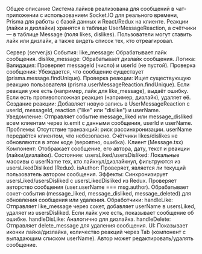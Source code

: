 Общее описание
Система лайков реализована для сообщений в чат-приложении с использованием Socket.IO для реального времени, Prisma для работы с базой данных и React/Redux на клиенте. Реакции (лайки и дизлайки) хранятся в таблице UserMessageReaction, а счётчики — в таблице Message (поля likes, dislikes). Пользователи могут ставить лайк или дизлайк, а также видеть список тех, кто отреагировал.

Сервер (server.js)
События:
like_message: Обрабатывает лайк сообщения.
dislike_message: Обрабатывает дизлайк сообщения.
Логика:
Валидация: Проверяет messageId (число) и userId (не пустой).
Проверка сообщения: Убеждается, что сообщение существует (prisma.message.findUnique).
Проверка реакции: Ищет существующую реакцию пользователя (prisma.userMessageReaction.findUnique).
Если реакция уже есть (например, лайк для like_message), выдаёт ошибку.
Если есть противоположная реакция (например, дизлайк), удаляет её.
Создание реакции: Добавляет новую запись в UserMessageReaction с userId, messageId, reaction ("like" или "dislike") и userName.
Уведомление: Отправляет событие message_liked или message_disliked всем клиентам через io.emit с данными сообщения, userId и userName.
Проблемы:
Отсутствие транзакций: риск рассинхронизации.
userName передаётся клиентом, что небезопасно.
Счётчики likes/dislikes не обновляются в этом коде (вероятно, ошибка).
Клиент (Message.tsx)
Компонент: Отображает сообщение, его автора, дату, текст и реакции (лайки/дизлайки).
Состояние:
usersLiked/usersDisliked: Локальные массивы с userName тех, кто лайкнул/дизлайкнул, фильтруются из usersLikedDisliked (Redux).
isAuthor: Проверяет, является ли текущий пользователь автором сообщения.
Эффекты:
Синхронизирует usersLiked/usersDisliked с usersLikedDisliked из Redux.
Проверяет авторство сообщения (user.userName === msg.author).
Обрабатывает сокет-события (message_liked, message_disliked, message_deleted) для обновления сообщения или удаления.
Обработчики:
handleLike: Отправляет like_message через сокет, добавляет userName в usersLiked, удаляет из usersDisliked. Если лайк уже есть, показывает сообщение об ошибке.
handleDisLike: Аналогично для дизлайка.
handleDelete: Отправляет delete_message для удаления сообщения.
UI:
Показывает иконки лайка/дизлайка, количество реакций через Tab (компонент с выпадающим списком userName).
Автор может редактировать/удалять сообщение.
